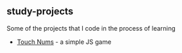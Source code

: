 ## study-projects
Some of the projects that I code in the process of learning 

* [Touch Nums](https://lioramar55.github.io/study-projects/touch-nums/index.html) - a simple JS game 
